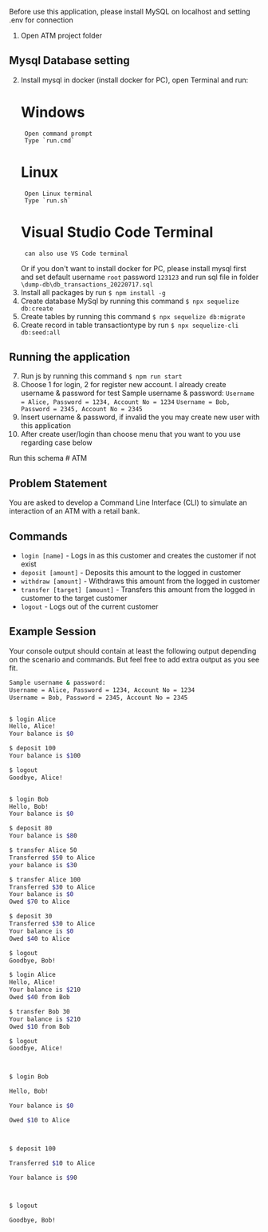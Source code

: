 Before use this application, please install MySQL on localhost and setting .env for connection

1. Open ATM project folder

## Mysql Database setting
2. Install mysql in docker (install docker for PC), open Terminal and run:
    # Windows
        Open command prompt
        Type `run.cmd`
    # Linux
        Open Linux terminal
        Type `run.sh`
    # Visual Studio Code Terminal
        can also use VS Code terminal
    Or if you don't want to install docker for PC, please install mysql first and set default username `root` password `123123` and run sql file in folder `\dump-db\db_transactions_20220717.sql` 
3. Install all packages by run 
    `$ npm install -g`
4. Create database MySql by running this command
    `$ npx sequelize db:create`
5. Create tables by running this command
    `$ npx sequelize db:migrate`
6. Create record in table transactiontype by run 
    `$ npx sequelize-cli db:seed:all`

## Running the application
7. Run js by running this command
    `$ npm run start`
8. Choose 1 for login, 2 for register new account.
   I already create username & password for test
   Sample username & password:
   `Username = Alice, Password = 1234, Account No = 1234`
   `Username = Bob, Password = 2345, Account No = 2345`
9. Insert username & password, if invalid the you may create new user with this application
10. After create user/login than choose menu that you want to you use regarding case below
        

Run this schema  # ATM

## Problem Statement
You are asked to develop a Command Line Interface (CLI) to simulate an interaction of an ATM with a retail bank.

## Commands

* `login [name]` - Logs in as this customer and creates the customer if not exist
* `deposit [amount]` - Deposits this amount to the logged in customer
* `withdraw [amount]` - Withdraws this amount from the logged in customer
* `transfer [target] [amount]` - Transfers this amount from the logged in customer to the target customer
* `logout` - Logs out of the current customer


## Example Session
Your console output should contain at least the following output depending on the scenario and commands. But feel free 
to add extra output as you see fit.

```bash
Sample username & password:
Username = Alice, Password = 1234, Account No = 1234
Username = Bob, Password = 2345, Account No = 2345


$ login Alice
Hello, Alice!
Your balance is $0

$ deposit 100
Your balance is $100 

$ logout
Goodbye, Alice!


$ login Bob
Hello, Bob!
Your balance is $0

$ deposit 80
Your balance is $80 

$ transfer Alice 50
Transferred $50 to Alice
your balance is $30 

$ transfer Alice 100
Transferred $30 to Alice
Your balance is $0
Owed $70 to Alice

$ deposit 30 
Transferred $30 to Alice
Your balance is $0
Owed $40 to Alice

$ logout
Goodbye, Bob!

$ login Alice
Hello, Alice!
Your balance is $210
Owed $40 from Bob

$ transfer Bob 30 
Your balance is $210
Owed $10 from Bob

$ logout
Goodbye, Alice!



$ login Bob

Hello, Bob!

Your balance is $0

Owed $10 to Alice



$ deposit 100

Transferred $10 to Alice

Your balance is $90



$ logout

Goodbye, Bob!

```